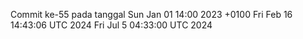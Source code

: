 Commit ke-55 pada tanggal Sun Jan 01 14:00 2023 +0100
Fri Feb 16 14:43:06 UTC 2024
Fri Jul  5 04:33:00 UTC 2024
